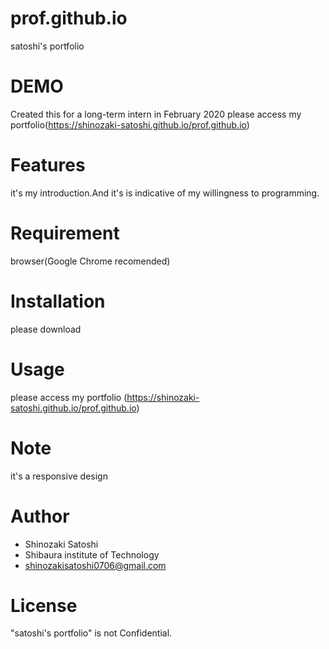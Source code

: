 # prof.github.io
satoshi's portfolio
 
# DEMO
Created this for a long-term intern in February 2020
please access my portfolio(https://shinozaki-satoshi.github.io/prof.github.io)
 
# Features
 
it's my introduction.And it's is indicative of my willingness to programming.
 
# Requirement

browser(Google Chrome recomended)
 
# Installation
 
please download 
 
# Usage
 
please access my portfolio
(https://shinozaki-satoshi.github.io/prof.github.io)
 
# Note
 
it's a responsive design
 
# Author
 
 
* Shinozaki Satoshi
* Shibaura institute of Technology
* shinozakisatoshi0706@gmail.com
 
# License

"satoshi's portfolio" is not Confidential.
